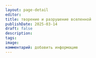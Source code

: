 ```yaml
---
layout: page-detail
editor: 
title: творение и разрушение вселенной
publishDate: 2025-03-14
draft: false
description: 
tags: 
image: 
комментарий: добавить информацию
---
```

